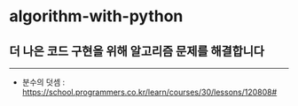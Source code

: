 # algorithm-with-python
## 더 나은 코드 구현을 위해 알고리즘 문제를 해결합니다
---

- 분수의 덧셈 : https://school.programmers.co.kr/learn/courses/30/lessons/120808#
